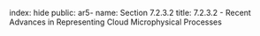 index: hide
public: ar5-
name: Section 7.2.3.2
title: 7.2.3.2 - Recent Advances in Representing Cloud Microphysical Processes


